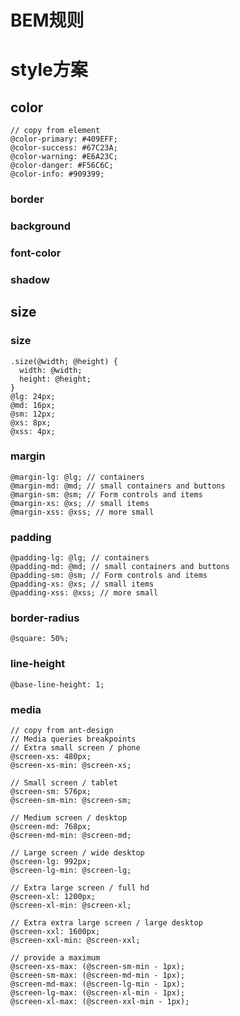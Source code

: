 # BEM规则

# style方案

## color
```less
// copy from element
@color-primary: #409EFF;
@color-success: #67C23A;
@color-warning: #E6A23C;
@color-danger: #F56C6C;
@color-info: #909399;
```
### border
### background
### font-color
### shadow

## size

### size
```less
.size(@width; @height) {
  width: @width;
  height: @height;
}
@lg: 24px;
@md: 16px;
@sm: 12px;
@xs: 8px;
@xss: 4px;
```

### margin
```less
@margin-lg: @lg; // containers
@margin-md: @md; // small containers and buttons
@margin-sm: @sm; // Form controls and items
@margin-xs: @xs; // small items
@margin-xss: @xss; // more small
```

### padding
```less
@padding-lg: @lg; // containers
@padding-md: @md; // small containers and buttons
@padding-sm: @sm; // Form controls and items
@padding-xs: @xs; // small items
@padding-xss: @xss; // more small
```

### border-radius
```less
@square: 50%;
```
### line-height
```less
@base-line-height: 1;
```

### media
```less
// copy from ant-design
// Media queries breakpoints
// Extra small screen / phone
@screen-xs: 480px;
@screen-xs-min: @screen-xs;

// Small screen / tablet
@screen-sm: 576px;
@screen-sm-min: @screen-sm;

// Medium screen / desktop
@screen-md: 768px;
@screen-md-min: @screen-md;

// Large screen / wide desktop
@screen-lg: 992px;
@screen-lg-min: @screen-lg;

// Extra large screen / full hd
@screen-xl: 1200px;
@screen-xl-min: @screen-xl;

// Extra extra large screen / large desktop
@screen-xxl: 1600px;
@screen-xxl-min: @screen-xxl;

// provide a maximum
@screen-xs-max: (@screen-sm-min - 1px);
@screen-sm-max: (@screen-md-min - 1px);
@screen-md-max: (@screen-lg-min - 1px);
@screen-lg-max: (@screen-xl-min - 1px);
@screen-xl-max: (@screen-xxl-min - 1px);
```

